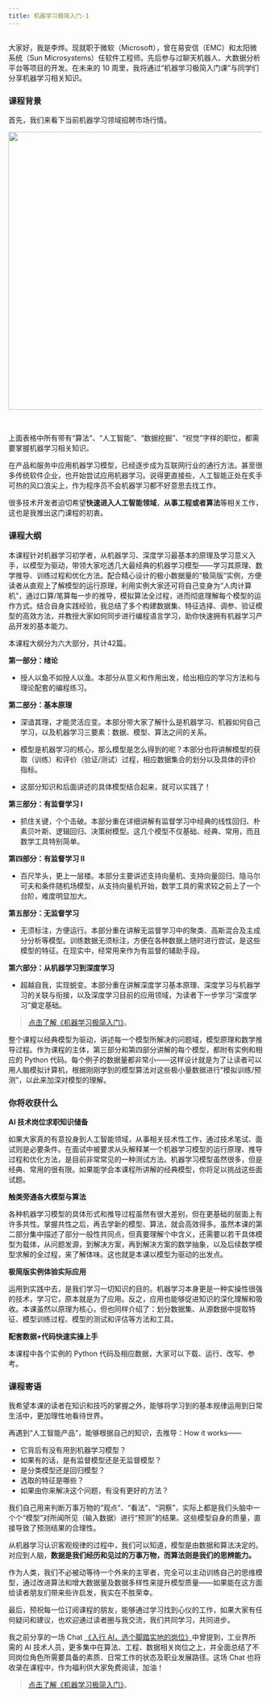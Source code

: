 ```yaml
---
title: 机器学习极简入门-1
---
```

<article id="topicContainer" class="column_content"><h2 class="topic_title"></h2><div><p>大家好，我是李烨。现就职于微软（Microsoft），曾在易安信（EMC）和太阳微系统（Sun Microsystems）任软件工程师。先后参与过聊天机器人、大数据分析平台等项目的开发。在未来的 10 周里，我将通过“机器学习极简入门课”与同学们分享机器学习相关知识。</p>
<h3 id="">课程背景</h3>
<p>首先，我们来看下当前机器学习领域招聘市场行情。</p>
<div style="text-align:center">
<img src="https://images.gitbook.cn/81b71f70-cdca-11e8-8458-03f9794b87bd" width="550px" />
</div>
<p></br></p>
<p>上面表格中所有带有“算法”、“人工智能”、“数据挖掘”、“视觉”字样的职位，都需要掌握机器学习相关知识。</p>
<p>在产品和服务中应用机器学习模型，已经逐步成为互联网行业的通行方法。甚至很多传统软件企业，也开始尝试应用机器学习。说得更直接些，人工智能正处在炙手可热的风口浪尖上，作为程序员不会机器学习都不好意思去找工作。</p>
<p>很多技术开发者迫切希望<strong>快速进入人工智能领域</strong>，<strong>从事工程或者算法</strong>等相关工作，这也是我推出这门课程的初衷。</p>
<h3 id="-1">课程大纲</h3>
<p>本课程针对机器学习初学者，从机器学习、深度学习最基本的原理及学习意义入手，以模型为驱动，带领大家吃透几大最经典的机器学习模型——学习其原理、数学推导、训练过程和优化方法。配合精心设计的极小数据量的“极简版”实例，方便读者从直观上了解模型的运行原理，利用实例大家还可将自己变身为“人肉计算机”，通过口算/笔算每一步的推导，模拟算法全过程，进而彻底理解每个模型的运作方式。结合自身实践经验，我总结了多个构建数据集、特征选择、调参、验证模型的高效方法，并教授大家如何同步进行编程语言学习，助你快速拥有机器学习产品开发的基本能力。</p>
<p>本课程大纲分为六大部分，共计42篇。</p>
<p><strong>第一部分：绪论</strong></p>
<ul>
<li>授人以鱼不如授人以渔。本部分从意义和作用出发，给出相应的学习方法和与理论配套的编程练习。</li>
</ul>
<p><strong>第二部分：基本原理</strong></p>
<ul>
<li><p>深谙其理，才能灵活应变。本部分带大家了解什么是机器学习、机器如何自己学习，以及机器学习三要素：数据、模型、算法之间的关系。</p></li>
<li><p>模型是机器学习的核心，那么模型是怎么得到的呢？本部分也将讲解模型的获取（训练）和评价（验证/测试）过程，相应数据集合的划分以及具体的评价指标。</p></li>
<li><p>这部分知识和后面讲述的具体模型结合起来，就可以实践了！</p></li>
</ul>
<p><strong>第三部分：有监督学习 I</strong></p>
<ul>
<li>抓住关键，个个击破。本部分重在详细讲解有监督学习中经典的线性回归、朴素贝叶斯、逻辑回归、决策树模型。这几个模型不仅基础、经典、常用，而且数学工具特别简单。</li>
</ul>
<p><strong>第四部分：有监督学习 II</strong></p>
<ul>
<li>百尺竿头，更上一层楼。本部分主要讲述支持向量机、支持向量回归、隐马尔可夫和条件随机场模型，从支持向量机开始，数学工具的需求较之前上了一个台阶，难度明显加大。</li>
</ul>
<p><strong>第五部分：无监督学习</strong></p>
<ul>
<li>无须标注，方便运行。本部分重在讲解无监督学习中的聚类、高斯混合及主成分分析等模型。训练数据无须标注，方便在各种数据上随时进行尝试，是这些模型的特征。在现实中，经常用来作为有监督的辅助手段。</li>
</ul>
<p><strong>第六部分：从机器学习到深度学习</strong></p>
<ul>
<li>超越自我，实现蜕变。本部分重在讲解深度学习基本原理、深度学习与机器学习的关联与衔接，以及深度学习目前的应用领域，为读者下一步学习“深度学习”奠定基础。</li>
</ul>
<blockquote>
  <p><a href="https://gitbook.cn/m/mazi/comp/column?columnId=5ad70dea9a722231b25ddbf8&utm_source=lysd001">点击了解《机器学习极简入门》</a>。</p>
</blockquote>
<p>整个课程以经典模型为驱动，讲述每一个模型所解决的问题域，模型原理和数学推导过程。作为课程的主体，第三部分和第四部分讲解的每个模型，都附有实例和相应的 Python 代码。每个例子的数据量都非常小——这样设计就是为了让读者可以用人脑模拟计算机，根据刚刚学到的模型算法对这些极小量数据进行“模拟训练/预测”，以此来加深对模型的理解。</p>
<h3 id="-2">你将收获什么</h3>
<p><strong>AI 技术岗位求职知识储备</strong></p>
<p>如果大家真的有意投身到人工智能领域，从事相关技术性工作，通过技术笔试、面试则是必要条件。在面试中被要求从头解释某一个机器学习模型的运行原理、推导过程和优化方法，是目前非常常见的一种测试方法。机器学习模型虽然很多，但是经典、常用的很有限。如果能学会本课程所讲解的经典模型，你将足以挑战这些面试题。</p>
<p><strong>触类旁通各大模型与算法</strong></p>
<p>各种机器学习模型的具体形式和推导过程虽然有很大差别，但在更基础的层面上有许多共性。掌握共性之后，再去学新的模型、算法，就会高效得多。虽然本课的第二部分集中描述了部分一般性共同点，但真要理解个中含义，还需要以若干具体模型为载体，从问题发源，到解决方案，再到解决方案的数学抽象，以及后续数学模型求解的全过程，来了解体味。这也就是本课以模型为驱动的出发点。</p>
<p><strong>极简版实例体验实际应用</strong></p>
<p>运用到实践中去，是我们学习一切知识的目的。机器学习本身更是一种实操性很强的技术，学习它，原本就是为了应用。反之，应用也能够促进知识的深化理解和吸收。本课虽然以原理为核心，但也同样介绍了：划分数据集、从源数据中提取特征、模型训练过程、模型的测试和评估等方法和工具。</p>
<p><strong>配套数据+代码快速实操上手</strong></p>
<p>本课程中各个实例的 Python 代码及相应数据，大家可以下载、运行、改写、参考。</p>
<h3 id="-3">课程寄语</h3>
<p>我希望本课的读者在知识和技巧的掌握之外，能够将学习到的基本规律运用到日常生活中，更加理性地看待世界。</p>
<p>再遇到“人工智能产品”，能够根据自己的知识，去推导：How it works——</p>
<ul>
<li>它背后有没有用到机器学习模型？</li>
<li>如果有的话，是有监督模型还是无监督模型？</li>
<li>是分类模型还是回归模型？</li>
<li>选取的特征是哪些？</li>
<li>如果由你来解决这个问题，有没有更好的方法？</li>
</ul>
<p>我们自己用来判断万事万物的“观点”、“看法”、“洞察”，实际上都是我们头脑中一个个“模型”对所闻所见（输入数据）进行“预测”的结果。这些模型自身的质量，直接导致了预测结果的合理性。</p>
<p>从机器学习认识客观规律的过程中，我们可以知道，模型是由数据和算法决定的。对应到人脑，<strong>数据是我们经历和见过的万事万物，而算法则是我们的思辨能力。</strong></p>
<p>作为人类，我们不必被动等待一个外来的主宰者，完全可以主动训练自己的思维模型，通过改进算法和增大数据量及数据多样性来提升模型质量——如果能在这方面给读者朋友们带来些许启发，我实在不胜荣幸。</p>
<p>最后，预祝每一位订阅课程的朋友，能够通过学习找到心仪的工作，如果大家有任何疑问和建议，也欢迎通过读者圈与我交流，我们共同学习，共同进步。</p>
<p>我之前分享的一场 Chat <a href="http://gitbook.cn/gitchat/activity/59f7cf2f3274f315703d7fe3">《入行 AI，选个脚踏实地的岗位》</a>中曾提到，工业界所需的 AI 技术人员，更多集中在算法、工程、数据相关岗位之上，并全面总结了不同岗位角色所需要具备的素质、日常工作的状态及职业发展路径。这场 Chat 也将收录在课程中，作为福利供大家免费阅读，加油！</p>
<blockquote>
  <p><a href="https://gitbook.cn/m/mazi/comp/column?columnId=5ad70dea9a722231b25ddbf8&utm_source=lysd001">点击了解《机器学习极简入门》</a>。</p>
</blockquote></div></article>